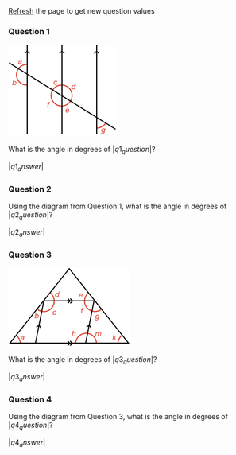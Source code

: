 <!-- ## Quiz - More Complex Geometries -->

<!-- * Round answers to **two decimal places** -->
<html><div class="simple_topic__quiz_instructions"><a href="javascript:window.location.href=window.location.href">Refresh</a> the page to get new question values</div></html>

### Question 1

![](3lines.png)

What is the angle in degrees of $|q1_question|$?

<quiz entryInteger>$|q1_answer|$</quiz>


### Question 2

Using the diagram from Question 1, what is the angle in degrees of $|q2_question|$?

<quiz entryInteger>$|q2_answer|$</quiz>


### Question 3

![](triangle.png)

What is the angle in degrees of $|q3_question|$?

<quiz entryInteger>$|q3_answer|$</quiz>

### Question 4

Using the diagram from Question 3, what is the angle in degrees of $|q4_question|$?

<quiz entryInteger>$|q4_answer|$</quiz>
